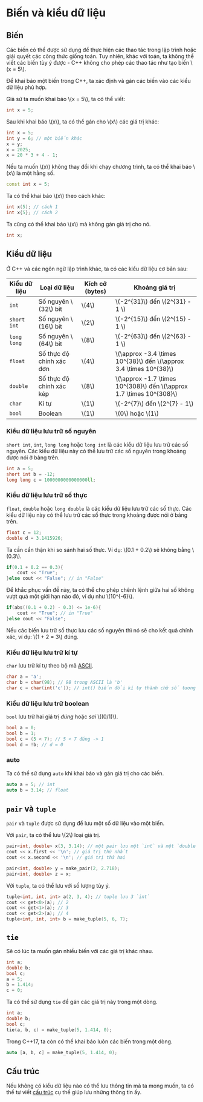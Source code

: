 # Biến và kiểu dữ liệu

## Biến

Các biến có thể được sử dụng để thực hiện các thao tác trong lập trình hoặc giải quyết các công thức giống toán. Tuy nhiên, khác với toán, ta không thể viết các biến tùy ý được - C++ không cho phép các thao tác như tạo biến \\(x = 5\\).

Để khai báo một biến trong C++, ta xác định và gán các biến vào các kiểu dữ liệu phù hợp.

Giả sử ta muốn khai báo \\(x = 5\\), ta có thể viết:

```C++
int x = 5;
```   

Sau khi khai báo \\(x\\), ta có thể gán cho \\(x\\) các giá trị khác:

```C++
int x = 5;
int y = 6; // một biến khác
x = y;
x = 2025;
x = 20 * 3 + 4 - 1;
```

Nếu ta muốn \\(x\\) không thay đổi khi chạy chương trình, ta có thể khai báo \\(x\\) là một hằng số.

```C++
const int x = 5;
```

Ta có thể khai báo \\(x\\) theo cách khác:

```C++
int x(5); // cách 1
int x{5}; // cách 2
```

Ta cũng có thể khai báo \\(x\\) mà không gán giá trị cho nó.

```C++
int x;
```

## Kiểu dữ liệu

Ở C++ và các ngôn ngữ lập trình khác, ta có các kiểu dữ liệu cơ bản sau:

|Kiểu dữ liệu|Loại dữ liệu|Kích cỡ (bytes)|Khoảng giá trị|
|---|---|---|---|
|`int`|Số nguyên \\(32\\) bit|\\(4\\)|\\(-2^{31}\\) đến \\(2^{31} - 1 \\)|
|`short int`|Số nguyên \\(16\\) bit|\\(2\\)|\\(-2^{15}\\) đến \\(2^{15} - 1 \\)|
|`long long`|Số nguyên \\(64\\) bit|\\(8\\)|\\(-2^{63}\\) đến \\(2^{63} - 1 \\)|
|`float`|Số thực độ chính xác đơn|\\(4\\)|\\(\approx -3.4 \times 10^{38}\\) đến \\(\approx 3.4 \times 10^{38}\\)|
|`double`|Số thực độ chính xác kép|\\(8\\)|\\(\approx -1.7 \times 10^{308}\\) đến \\(\approx 1.7 \times 10^{308}\\)||`bool`|Giá trị đúng/sai|1|`true` hoặc `false` (0 hoặc 1)|
|`char`|Kí tự|\\(1\\)|\\(-2^{7}\\) đến  \\(2^{7} - 1\\)|
|`bool`|Boolean|\\(1\\)|\\(0\\) hoặc  \\(1\\)|

### Kiểu dữ liệu lưu trữ số nguyên

`short int`, `int`, `long long` hoặc `long int` là các kiểu dữ liệu lưu trữ các số nguyên. Các kiểu dữ liệu này có thể lưu trữ các số nguyên trong khoảng được nói ở bảng trên.

```C++
int a = 5;
short int b = -12;
long long c = 1000000000000000ll;
```

### Kiểu dữ liệu lưu trữ số thực

`float`, `double` hoặc `long double` là các kiểu dữ liệu lưu trữ các số thực. Các kiểu dữ liệu này có thể lưu trữ các số thực trong khoảng được nói ở bảng trên.

```C++
float c = 12;
double d = 3.1415926;
```

Ta cần cẩn thận khi so sánh hai số thực. Ví dụ: \\(0.1 + 0.2\\) sẽ không bằng \\(0.3\\).

```C++
if(0.1 + 0.2 == 0.3){
	cout << "True";
}else cout << "False"; // in "False"
```

Để khắc phục vấn đề này, ta có thể cho phép chênh lệnh giữa hai số không vượt quá một giới hạn nào đó, ví dụ như \\(10^{-6}\\).

```C++
if(abs((0.1 + 0.2) - 0.3) <= 1e-6){
	cout << "True"; // in "True"
}else cout << "False"; 
```

Nếu các biến lưu trữ số thực lưu các số nguyên thì nó sẽ cho kết quả chính xác, ví dụ: \\(1 + 2 = 3\\) đúng.

### Kiểu dữ liệu lưu trữ kí tự

`char` lưu trữ kí tự theo bộ mã [ASCII](https://vi.wikipedia.org/wiki/ASCII).

```C++
char a = 'a';
char b = char(98); // 98 trong ASCII là 'b'
char c = char(int('c')); // int() biến đổi kí tự thành chữ số tương ứng trong ASCII 
```

### Kiểu dữ liệu lưu trữ boolean

`bool` lưu trữ hai giá trị *đúng* hoặc *sai* \\((0/1)\\).

```C++
bool a = 0;
bool b = 1;
bool c = (5 < 7); // 5 < 7 đúng -> 1
bool d = !b; // d = 0
```

### auto

Ta có thể sử dụng `auto` khi khai báo và gán giá trị cho các biến.

```C++
auto a = 5; // int
auto b = 3.14; // float
```

## `pair` và `tuple`

`pair` và `tuple` được sử dụng để lưu một số dữ liệu vào một biến.

Với `pair`, ta có thể lưu \\(2\\) loại giá trị.

```C++
pair<int, double> x(3, 3.14); // một pair lưu một `int` và một `double`
cout << x.first << '\n'; // giá trị thứ nhất
cout << x.second << '\n'; // giá trị thứ hai 

pair<int, double> y = make_pair(2, 2.718);
pair<int, double> z = x;
```

Với `tuple`, ta có thể lưu với số lượng tùy ý.

```C++
tuple<int, int, int> a(2, 3, 4); // tuple lưu 3 `int`
cout << get<0>(a); // 2
cout << get<1>(a); // 3
cout << get<2>(a); // 4
tuple<int, int, int> b = make_tuple(5, 6, 7);
```
## `tie`

Sẽ có lúc ta muốn gán nhiều biến với các giá trị khác nhau.

```C++
int a;
double b;
bool c;
a = 5;
b = 1.414;
c = 0;
```

Ta có thể sử dụng `tie` để gán các giá trị này trong một dòng.

```C++
int a; 
double b;
bool c;
tie(a, b, c) = make_tuple(5, 1.414, 0);
```

Trong C++17, ta còn có thể khai báo luôn các biến trong một dòng.

```C++
auto [a, b, c] = make_tuple(5, 1.414, 0);
```

## Cấu trúc

Nếu không có kiểu dữ liệu nào có thể lưu thông tin mà ta mong muốn, ta có thể tự viết [cấu trúc](struct.md) cụ thể giúp lưu những thông tin ấy.